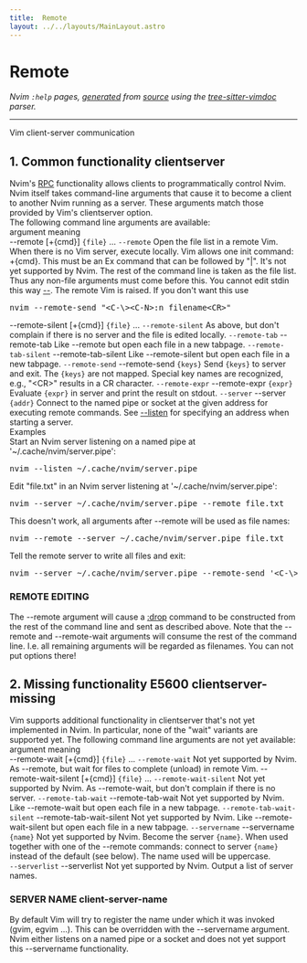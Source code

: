 ```yaml
---
title:  Remote
layout: ../../layouts/MainLayout.astro
---
```


  <a name="remote.txt"></a><a name="client-server"></a><h1> Remote</h1>
  <p>
    <i>
    Nvim <code>:help</code> pages, <a href="https://github.com/neovim/neovim/blob/master/scripts/gen_help_html.lua">generated</a>
    from <a href="https://github.com/neovim/neovim/blob/master/runtime/doc/remote.txt">source</a>
    using the <a href="https://github.com/neovim/tree-sitter-vimdoc">tree-sitter-vimdoc</a> parser.
    </i>
  </p>
  <hr>
  <div class="old-help-para">Vim client-server communication</div>
<div class="old-help-para"><h2 class="help-heading">1. Common functionality<span class="help-heading-tags">					<a name="clientserver"></a><span class="help-tag">clientserver</span></span></h2></div>
<div class="old-help-para">Nvim's <a href="api.html#RPC">RPC</a> functionality allows clients to programmatically control Nvim. Nvim
itself takes command-line arguments that cause it to become a client to another
Nvim running as a server. These arguments match those provided by Vim's
clientserver option.</div>
<div class="old-help-para">The following command line arguments are available:</div>
<div class="old-help-para"><div class="help-column_heading">    argument			meaning</div></div>
<div class="old-help-para">   --remote [+{cmd}] <code>{file}</code> ...					<a name="--remote"></a><code class="help-tag-right">--remote</code>
				Open the file list in a remote Vim.  When
				there is no Vim server, execute locally.
				Vim allows one init command: +{cmd}.
				This must be an Ex command that can be
				followed by "|". It's not yet supported by
				Nvim.
				The rest of the command line is taken as the
				file list.  Thus any non-file arguments must
				come before this.
				You cannot edit stdin this way <a href="starting.html#--">--</a>.
				The remote Vim is raised.  If you don't want
				this use<pre>nvim --remote-send "&lt;C-\&gt;&lt;C-N&gt;:n filename&lt;CR&gt;"</pre></div>
<div class="old-help-para">   --remote-silent [+{cmd}] <code>{file}</code> ...			<a name="--remote-silent"></a><code class="help-tag-right">--remote-silent</code>
				As above, but don't complain if there is no
				server and the file is edited locally.
							<a name="--remote-tab"></a><code class="help-tag-right">--remote-tab</code>
   --remote-tab			Like --remote but open each file in a new
				tabpage.
							<a name="--remote-tab-silent"></a><code class="help-tag-right">--remote-tab-silent</code>
   --remote-tab-silent		Like --remote-silent but open each file in a
				new tabpage.
								<a name="--remote-send"></a><code class="help-tag-right">--remote-send</code>
   --remote-send <code>{keys}</code>		Send <code>{keys}</code> to server and exit.  The <code>{keys}</code>
   				are not mapped.  Special key names are
				recognized, e.g., "&lt;CR&gt;" results in a CR
				character.
								<a name="--remote-expr"></a><code class="help-tag-right">--remote-expr</code>
   --remote-expr <code>{expr}</code>		Evaluate <code>{expr}</code> in server and print the result
				on stdout.
								<a name="--server"></a><code class="help-tag-right">--server</code>
   --server <code>{addr}</code>		Connect to the named pipe or socket at the
				given address for executing remote commands.
				See <a href="starting.html#--listen">--listen</a> for specifying an address when
				starting a server.</div>
<div class="old-help-para"><div class="help-column_heading">Examples</div></div>
<div class="old-help-para">Start an Nvim server listening on a named pipe at '~/.cache/nvim/server.pipe':<pre>nvim --listen ~/.cache/nvim/server.pipe</pre>
Edit "file.txt" in an Nvim server listening at '~/.cache/nvim/server.pipe':<pre>nvim --server ~/.cache/nvim/server.pipe --remote file.txt</pre>
This doesn't work, all arguments after --remote will be used as file names:<pre>nvim --remote --server ~/.cache/nvim/server.pipe file.txt</pre>
Tell the remote server to write all files and exit:<pre>nvim --server ~/.cache/nvim/server.pipe --remote-send '&lt;C-\&gt;&lt;C-N&gt;:wqa&lt;CR&gt;'</pre>
<a name="_remote-editing"></a><h3 class="help-heading">REMOTE EDITING</h3></div>
<div class="old-help-para">The --remote argument will cause a <a href="windows.html#%3Adrop">:drop</a> command to be constructed from the
rest of the command line and sent as described above.
Note that the --remote and --remote-wait arguments will consume the rest of
the command line.  I.e. all remaining arguments will be regarded as filenames.
You can not put options there!</div>
<div class="old-help-para"><h2 class="help-heading">2. Missing functionality<span class="help-heading-tags">			<a name="E5600"></a><span class="help-tag">E5600</span> <a name="clientserver-missing"></a><span class="help-tag">clientserver-missing</span></span></h2></div>
<div class="old-help-para">Vim supports additional functionality in clientserver that's not yet
implemented in Nvim. In particular, none of the "wait" variants are supported
yet. The following command line arguments are not yet available:</div>
<div class="old-help-para"><div class="help-column_heading">    argument			meaning</div></div>
<div class="old-help-para">   --remote-wait [+{cmd}] <code>{file}</code> ...				<a name="--remote-wait"></a><code class="help-tag-right">--remote-wait</code>
				Not yet supported by Nvim.
				As --remote, but wait for files to complete
				(unload) in remote Vim.
   --remote-wait-silent [+{cmd}] <code>{file}</code> ...		<a name="--remote-wait-silent"></a><code class="help-tag-right">--remote-wait-silent</code>
				Not yet supported by Nvim.
				As --remote-wait, but don't complain if there
				is no server.
							<a name="--remote-tab-wait"></a><code class="help-tag-right">--remote-tab-wait</code>
   --remote-tab-wait		Not yet supported by Nvim.
				Like --remote-wait but open each file in a new
				tabpage.
						<a name="--remote-tab-wait-silent"></a><code class="help-tag-right">--remote-tab-wait-silent</code>
   --remote-tab-wait-silent	Not yet supported by Nvim.
				Like --remote-wait-silent but open each file
				in a new tabpage.
							    <a name="--servername"></a><code class="help-tag-right">--servername</code>
   --servername <code>{name}</code>          Not yet supported by Nvim.
				Become the server <code>{name}</code>.  When used together
                                with one of the --remote commands: connect to
                                server <code>{name}</code> instead of the default (see
                                below).  The name used will be uppercase.</div>
<div class="old-help-para">								<a name="--serverlist"></a><code class="help-tag-right">--serverlist</code>
   --serverlist			Not yet supported by Nvim.
				Output a list of server names.</div>
<div class="old-help-para"><h3 class="help-heading">SERVER NAME<span class="help-heading-tags">						<a name="client-server-name"></a><span class="help-tag">client-server-name</span></span></h3></div>
<div class="old-help-para">By default Vim will try to register the name under which it was invoked (gvim,
egvim ...).  This can be overridden with the --servername argument.  Nvim
either listens on a named pipe or a socket and does not yet support this
--servername functionality.</div>

  
  